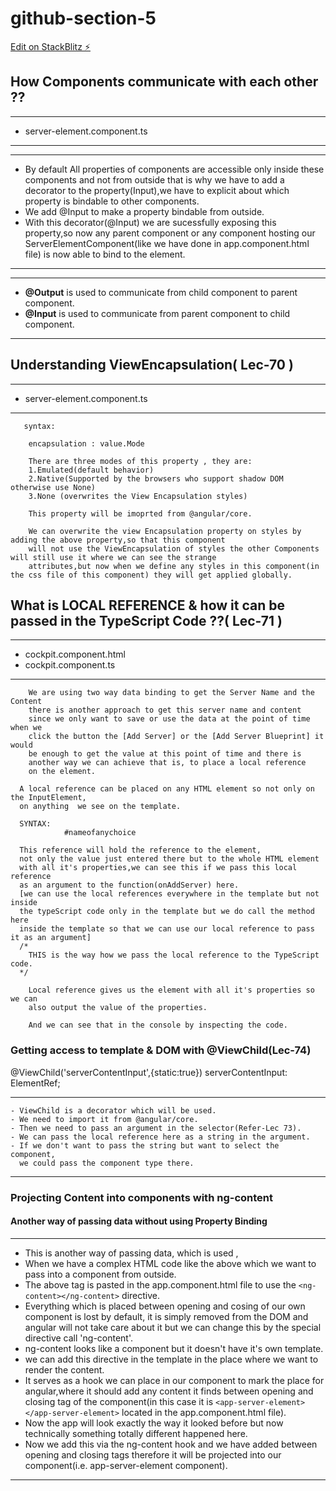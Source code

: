 # github-section-5

[Edit on StackBlitz ⚡️](https://stackblitz.com/edit/github-section-5)

## How Components communicate with each other ??
  ***
  - server-element.component.ts
  ***
  ***
  - By default All properties of components are accessible only inside these components and not from outside
    that is why we have to add a decorator to the property(Input),we have to explicit about which property 
    is bindable to other components.
  - We add @Input to make a property bindable from outside.
  - With this decorator(@Input) we are sucessfully exposing this property,so now any
    parent component or any component hosting our ServerElementComponent(like we
    have done in app.component.html file) is now able to bind to the element.
  ***
  ***
  - **@Output** is used to communicate from child component to parent component.
  - **@Input** is used to communicate from parent component to child component.
  ***
## Understanding ViewEncapsulation( Lec-70 )
  ***
  - server-element.component.ts
  ***
```
   syntax:
    
    encapsulation : value.Mode

    There are three modes of this property , they are:  
    1.Emulated(default behavior)
    2.Native(Supported by the browsers who support shadow DOM otherwise use None)
    3.None (overwrites the View Encapsulation styles)

    This property will be imoprted from @angular/core.
    
    We can overwrite the view Encapsulation property on styles by adding the above property,so that this component
    will not use the ViewEncapsulation of styles the other Components will still use it where we can see the strange 
    attributes,but now when we define any styles in this component(in the css file of this component) they will get applied globally.   
```
## What is LOCAL REFERENCE & how it can be passed in the TypeScript Code ??( Lec-71 )
  ***
  - cockpit.component.html
  - cockpit.component.ts
  ***
```
    We are using two way data binding to get the Server Name and the Content 
    there is another approach to get this server name and content
    since we only want to save or use the data at the point of time when we 
    click the button the [Add Server] or the [Add Server Blueprint] it would
    be enough to get the value at this point of time and there is
    another way we can achieve that is, to place a local reference 
    on the element.
```
```
  A local reference can be placed on any HTML element so not only on the InputElement, 
  on anything  we see on the template.
  
  SYNTAX: 
            #nameofanychoice
  
  This reference will hold the reference to the element, 
  not only the value just entered there but to the whole HTML element
  with all it's properties,we can see this if we pass this local reference 
  as an argument to the function(onAddServer) here.
  [we can use the local references everywhere in the template but not inside 
  the typeScript code only in the template but we do call the method here 
  inside the template so that we can use our local reference to pass it as an argument]
  /*
    THIS is the way how we pass the local reference to the TypeScript code.
  */
```
```
    Local reference gives us the element with all it's properties so we can 
    also output the value of the properties.

    And we can see that in the console by inspecting the code.
```
### Getting access to template & DOM with @ViewChild(Lec-74)
  @ViewChild('serverContentInput',{static:true}) serverContentInput: ElementRef;
  ***
    - ViewChild is a decorator which will be used.
    - We need to import it from @angular/core.
    - Then we need to pass an argument in the selector(Refer-Lec 73).
    - We can pass the local reference here as a string in the argument.
    - If we don't want to pass the string but want to select the component,
      we could pass the component type there. 
   ***
### Projecting Content  into components with ng-content
#### Another way of passing data without using Property Binding

*** 
  - This is another way of passing data, which is used ,
  - When we have a complex HTML code like the above which we want to pass into a component from outside.
  - The above tag is pasted in the app.component.html file to use the ```<ng-content></ng-content>``` directive.
  - Everything which is placed between opening and cosing of our own component is lost by default, it is 
      simply removed from the DOM and angular will not take care about it but we can change this by the special
      directive call 'ng-content'.
  - ng-content looks like a component but it doesn't have it's own template.
  - we can add this directive in the template in the place where we want to render the content.
  - It serves as a hook we can place in our component to mark the place for angular,where it should 
      add any content it finds between opening and closing tag of the component(in this case it is 
      ```<app-server-element></app-server-element>``` located in the app.component.html file).
  - Now the app will look exactly the way it looked before but now technically something totally different happened
      here.
  - Now we add this via the ng-content hook and we have added between opening and closing tags therefore
      it will be projected into our component(i.e. app-server-element component).
    
***
